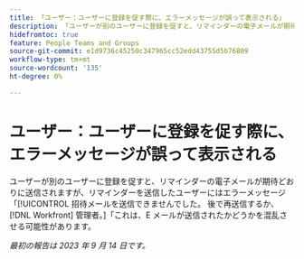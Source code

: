 ```yaml
---
title: 「ユーザー：ユーザーに登録を促す際に、エラーメッセージが誤って表示される」
description: 「ユーザーが別のユーザーに登録を促すと、リマインダーの電子メールが期待どおりに送信されますが、リマインダーを送信したユーザーには、招待メールを送信できなかったというエラーメッセージが表示されます。 後で再送信するか、Workfront管理者にお問い合わせください。 これは、E メールが送信されたかどうかを混乱させる可能性があります。」
hidefromtoc: true
feature: People Teams and Groups
source-git-commit: e1d9736c45250c347965cc52edd43755d5b76809
workflow-type: tm+mt
source-wordcount: '135'
ht-degree: 0%

---
```



# ユーザー：ユーザーに登録を促す際に、エラーメッセージが誤って表示される

ユーザーが別のユーザーに登録を促すと、リマインダーの電子メールが期待どおりに送信されますが、リマインダーを送信したユーザーにはエラーメッセージ「[!UICONTROL 招待メールを送信できませんでした。 後で再送信するか、 [!DNL Workfront] 管理者。]「これは、E メールが送信されたかどうかを混乱させる可能性があります。

_最初の報告は 2023 年 9 月 14 日です。_
